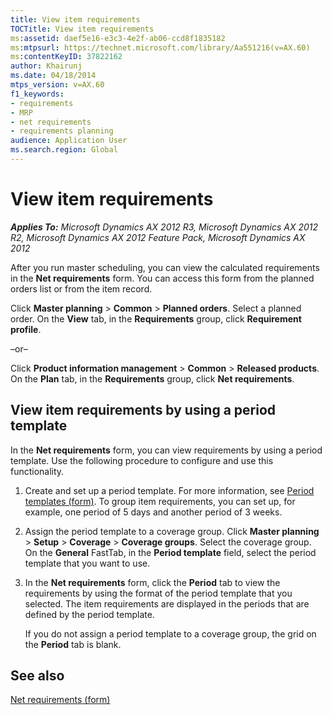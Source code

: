 ```yaml
---
title: View item requirements
TOCTitle: View item requirements
ms:assetid: daef5e16-e3c3-4e2f-ab06-ccd8f1835182
ms:mtpsurl: https://technet.microsoft.com/library/Aa551216(v=AX.60)
ms:contentKeyID: 37822162
author: Khairunj
ms.date: 04/18/2014
mtps_version: v=AX.60
f1_keywords:
- requirements
- MRP
- net requirements
- requirements planning
audience: Application User
ms.search.region: Global
---
```


# View item requirements 


_**Applies To:** Microsoft Dynamics AX 2012 R3, Microsoft Dynamics AX 2012 R2, Microsoft Dynamics AX 2012 Feature Pack, Microsoft Dynamics AX 2012_

After you run master scheduling, you can view the calculated requirements in the **Net requirements** form. You can access this form from the planned orders list or from the item record.

Click **Master planning** \> **Common** \> **Planned orders**. Select a planned order. On the **View** tab, in the **Requirements** group, click **Requirement profile**.

–or–

Click **Product information management** \> **Common** \> **Released products**. On the **Plan** tab, in the **Requirements** group, click **Net requirements**.

## View item requirements by using a period template

In the **Net requirements** form, you can view requirements by using a period template. Use the following procedure to configure and use this functionality.

1.  Create and set up a period template. For more information, see [Period templates (form)](https://technet.microsoft.com/library/hh209650\(v=ax.60\)). To group item requirements, you can set up, for example, one period of 5 days and another period of 3 weeks.

2.  Assign the period template to a coverage group. Click **Master planning** \> **Setup** \> **Coverage** \> **Coverage groups**. Select the coverage group. On the **General** FastTab, in the **Period template** field, select the period template that you want to use.

3.  In the **Net requirements** form, click the **Period** tab to view the requirements by using the format of the period template that you selected. The item requirements are displayed in the periods that are defined by the period template.
    
    If you do not assign a period template to a coverage group, the grid on the **Period** tab is blank.

## See also

[Net requirements (form)](https://technet.microsoft.com/library/aa577013\(v=ax.60\))

  


